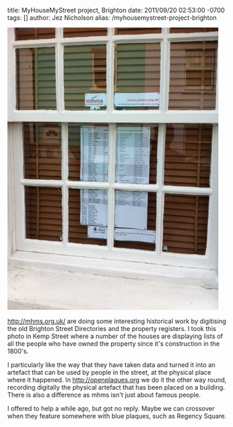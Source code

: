title: MyHouseMyStreet project, Brighton
date: 2011/09/20 02:53:00 -0700
tags: []
author: Jez Nicholson
alias: /myhousemystreet-project-brighton

<div class='p_embed p_image_embed'>
<a href="/media/getfile/files.posterous.com/jnicho02/l59Nf992YNkErp5v6L5QKaq6vXoMB27usois8QbkJvRcYDjNwbZNHbUTyupm/photo.jpg"><img alt="Photo" height="640" src="/media/getfile/files.posterous.com/jnicho02/Qnhs7oDqUkFwVVpdOfirFckcnrMrJmbwag0u7jbtQd42TjxXO6k5SCy2XiHe/photo.jpg.scaled.500.jpg" width="478" /></a>
</div>
<p><a href="http://mhms.org.uk/">http://mhms.org.uk/</a> are doing some interesting historical work by digitising the old Brighton Street Directories and the property registers. I took this photo in Kemp Street where a number of the houses are displaying lists of all the people who have owned the property since it's construction in the 1800's. <p /> I particularly like the way that they have taken data and turned it into an artefact that can be used by people in the street, at the physical place where it happened. In <a href="http://openplaques.org">http://openplaques.org</a> we do it the other way round, recording digitally the physical artefact that has been placed on a building. There is also a difference as mhms isn't just about famous people. <p /> I offered to help a while ago, but got no reply. Maybe we can crossover when they feature somewhere with blue plaques, such as Regency Square.</p>
